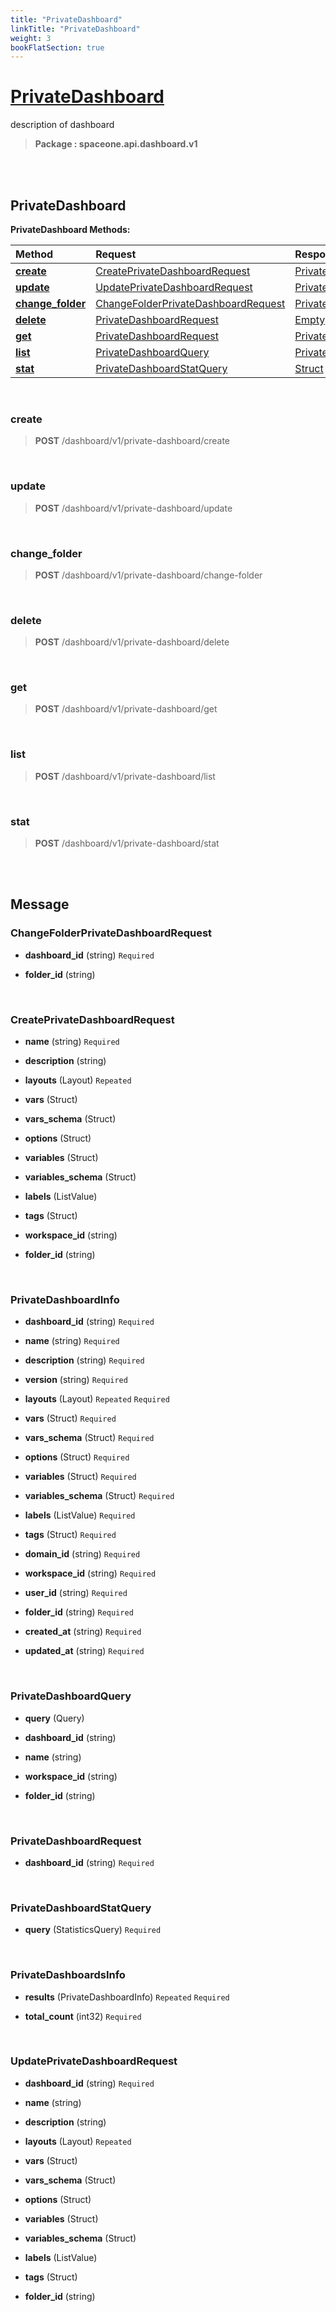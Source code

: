 ```yaml
---
title: "PrivateDashboard"
linkTitle: "PrivateDashboard"
weight: 3
bookFlatSection: true
---
```

# [PrivateDashboard](#PrivateDashboard)
description of dashboard


>  **Package : spaceone.api.dashboard.v1**

<br>
<br>

## PrivateDashboard





**PrivateDashboard Methods:**


| Method | Request | Response |
| :----- | :-------- | :-------- |
| [**create**](./PrivateDashboard#create) | [CreatePrivateDashboardRequest](PrivateDashboard#createprivatedashboardrequest) | [PrivateDashboardInfo](PrivateDashboard#privatedashboardinfo) |
| [**update**](./PrivateDashboard#update) | [UpdatePrivateDashboardRequest](PrivateDashboard#updateprivatedashboardrequest) | [PrivateDashboardInfo](PrivateDashboard#privatedashboardinfo) |
| [**change_folder**](./PrivateDashboard#change_folder) | [ChangeFolderPrivateDashboardRequest](PrivateDashboard#changefolderprivatedashboardrequest) | [PrivateDashboardInfo](PrivateDashboard#privatedashboardinfo) |
| [**delete**](./PrivateDashboard#delete) | [PrivateDashboardRequest](PrivateDashboard#privatedashboardrequest) | [Empty](PrivateDashboard#empty) |
| [**get**](./PrivateDashboard#get) | [PrivateDashboardRequest](PrivateDashboard#privatedashboardrequest) | [PrivateDashboardInfo](PrivateDashboard#privatedashboardinfo) |
| [**list**](./PrivateDashboard#list) | [PrivateDashboardQuery](PrivateDashboard#privatedashboardquery) | [PrivateDashboardsInfo](PrivateDashboard#privatedashboardsinfo) |
| [**stat**](./PrivateDashboard#stat) | [PrivateDashboardStatQuery](PrivateDashboard#privatedashboardstatquery) | [Struct](PrivateDashboard#struct) |



    
<br>

### create





> **POST** /dashboard/v1/private-dashboard/create
>






    
<br>

### update





> **POST** /dashboard/v1/private-dashboard/update
>






    
<br>

### change_folder





> **POST** /dashboard/v1/private-dashboard/change-folder
>






    
<br>

### delete





> **POST** /dashboard/v1/private-dashboard/delete
>






    
<br>

### get





> **POST** /dashboard/v1/private-dashboard/get
>






    
<br>

### list





> **POST** /dashboard/v1/private-dashboard/list
>






    
<br>

### stat





> **POST** /dashboard/v1/private-dashboard/stat
>






    


<br>
<br>

## Message



### ChangeFolderPrivateDashboardRequest
* **dashboard_id** (string)   `Required` 

    
* **folder_id** (string)  

    <br>

### CreatePrivateDashboardRequest
* **name** (string)   `Required` 

    
* **description** (string)  

    
* **layouts** (Layout)  `Repeated`   

    
* **vars** (Struct)  

    
* **vars_schema** (Struct)  

    
* **options** (Struct)  

    
* **variables** (Struct)  

    
* **variables_schema** (Struct)  

    
* **labels** (ListValue)  

    
* **tags** (Struct)  

    
* **workspace_id** (string)  

    
* **folder_id** (string)  

    <br>

### PrivateDashboardInfo
* **dashboard_id** (string)   `Required` 

    
* **name** (string)   `Required` 

    
* **description** (string)   `Required` 

    
* **version** (string)   `Required` 

    
* **layouts** (Layout)  `Repeated`    `Required` 

    
* **vars** (Struct)   `Required` 

    
* **vars_schema** (Struct)   `Required` 

    
* **options** (Struct)   `Required` 

    
* **variables** (Struct)   `Required` 

    
* **variables_schema** (Struct)   `Required` 

    
* **labels** (ListValue)   `Required` 

    
* **tags** (Struct)   `Required` 

    
* **domain_id** (string)   `Required` 

    
* **workspace_id** (string)   `Required` 

    
* **user_id** (string)   `Required` 

    
* **folder_id** (string)   `Required` 

    
* **created_at** (string)   `Required` 

    
* **updated_at** (string)   `Required` 

    <br>

### PrivateDashboardQuery
* **query** (Query)  

    
* **dashboard_id** (string)  

    
* **name** (string)  

    
* **workspace_id** (string)  

    
* **folder_id** (string)  

    <br>

### PrivateDashboardRequest
* **dashboard_id** (string)   `Required` 

    <br>

### PrivateDashboardStatQuery
* **query** (StatisticsQuery)   `Required` 

    <br>

### PrivateDashboardsInfo
* **results** (PrivateDashboardInfo)  `Repeated`    `Required` 

    
* **total_count** (int32)   `Required` 

    <br>

### UpdatePrivateDashboardRequest
* **dashboard_id** (string)   `Required` 

    
* **name** (string)  

    
* **description** (string)  

    
* **layouts** (Layout)  `Repeated`   

    
* **vars** (Struct)  

    
* **vars_schema** (Struct)  

    
* **options** (Struct)  

    
* **variables** (Struct)  

    
* **variables_schema** (Struct)  

    
* **labels** (ListValue)  

    
* **tags** (Struct)  

    
* **folder_id** (string)  

    <br>
